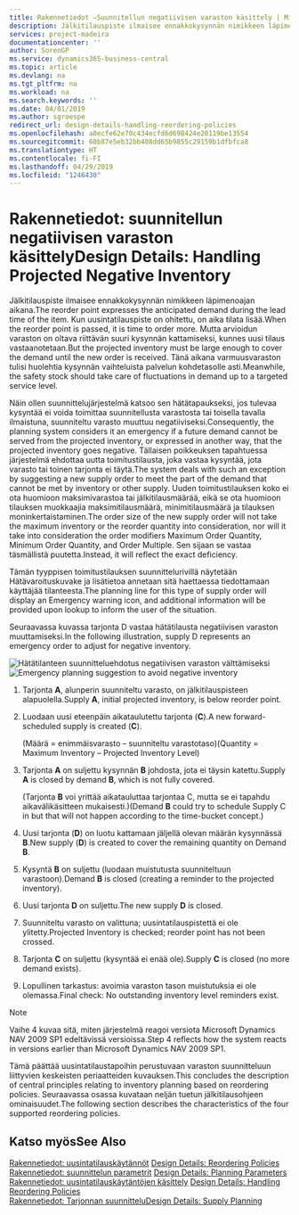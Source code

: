 ```yaml
---
title: Rakennetiedot –Suunnitellun negatiivisen varaston käsittely | Microsoft Docs
description: Jälkitilauspiste ilmaisee ennakkokysynnän nimikkeen läpimenoajan aikana. Kun uusintatilauspiste on ohitettu, on aika tilata lisää. Mutta arvioidun varaston on oltava riittävän suuri kysynnän kattamiseksi, kunnes uusi tilaus vastaanotetaan. Tänä aikana varmuusvaraston tulisi huolehtia kysynnän vaihteluista palvelun kohdetasolle asti.
services: project-madeira
documentationcenter: ''
author: SorenGP
ms.service: dynamics365-business-central
ms.topic: article
ms.devlang: na
ms.tgt_pltfrm: na
ms.workload: na
ms.search.keywords: ''
ms.date: 04/01/2019
ms.author: sgroespe
redirect_url: design-details-handling-reordering-policies
ms.openlocfilehash: a0ecfe62e70c434ecfd6d698424e20119be13554
ms.sourcegitcommit: 60b87e5eb32bb408dd65b9855c29159b1dfbfca8
ms.translationtype: HT
ms.contentlocale: fi-FI
ms.lasthandoff: 04/29/2019
ms.locfileid: "1246430"
---
```

# <a name="design-details-handling-projected-negative-inventory"></a><span data-ttu-id="82d5f-106">Rakennetiedot: suunnitellun negatiivisen varaston käsittely</span><span class="sxs-lookup"><span data-stu-id="82d5f-106">Design Details: Handling Projected Negative Inventory</span></span>
<span data-ttu-id="82d5f-107">Jälkitilauspiste ilmaisee ennakkokysynnän nimikkeen läpimenoajan aikana.</span><span class="sxs-lookup"><span data-stu-id="82d5f-107">The reorder point expresses the anticipated demand during the lead time of the item.</span></span> <span data-ttu-id="82d5f-108">Kun uusintatilauspiste on ohitettu, on aika tilata lisää.</span><span class="sxs-lookup"><span data-stu-id="82d5f-108">When the reorder point is passed, it is time to order more.</span></span> <span data-ttu-id="82d5f-109">Mutta arvioidun varaston on oltava riittävän suuri kysynnän kattamiseksi, kunnes uusi tilaus vastaanotetaan.</span><span class="sxs-lookup"><span data-stu-id="82d5f-109">But the projected inventory must be large enough to cover the demand until the new order is received.</span></span> <span data-ttu-id="82d5f-110">Tänä aikana varmuusvaraston tulisi huolehtia kysynnän vaihteluista palvelun kohdetasolle asti.</span><span class="sxs-lookup"><span data-stu-id="82d5f-110">Meanwhile, the safety stock should take care of fluctuations in demand up to a targeted service level.</span></span>  

 <span data-ttu-id="82d5f-111">Näin ollen suunnittelujärjestelmä katsoo sen hätätapaukseksi, jos tulevaa kysyntää ei voida toimittaa suunnitellusta varastosta tai toisella tavalla ilmaistuna, suunniteltu varasto muuttuu negatiiviseksi.</span><span class="sxs-lookup"><span data-stu-id="82d5f-111">Consequently, the planning system considers it an emergency if a future demand cannot be served from the projected inventory, or expressed in another way, that the projected inventory goes negative.</span></span> <span data-ttu-id="82d5f-112">Tällaisen poikkeuksen tapahtuessa järjestelmä ehdottaa uutta toimitustilausta, joka vastaa kysyntää, jota varasto tai toinen tarjonta ei täytä.</span><span class="sxs-lookup"><span data-stu-id="82d5f-112">The system deals with such an exception by suggesting a new supply order to meet the part of the demand that cannot be met by inventory or other supply.</span></span> <span data-ttu-id="82d5f-113">Uuden toimitustilauksen koko ei ota huomioon maksimivarastoa tai jälkitilausmäärää, eikä se ota huomioon tilauksen muokkaajia maksimitilausmäärä, minimitilausmäärä ja tilauksen moninkertaistaminen.</span><span class="sxs-lookup"><span data-stu-id="82d5f-113">The order size of the new supply order will not take the maximum inventory or the reorder quantity into consideration, nor will it take into consideration the order modifiers Maximum Order Quantity, Minimum Order Quantity, and Order Multiple.</span></span> <span data-ttu-id="82d5f-114">Sen sijaan se vastaa täsmällistä puutetta.</span><span class="sxs-lookup"><span data-stu-id="82d5f-114">Instead, it will reflect the exact deficiency.</span></span>  

 <span data-ttu-id="82d5f-115">Tämän tyyppisen toimitustilauksen suunnittelurivillä näytetään Hätävaroituskuvake ja lisätietoa annetaan sitä haettaessa tiedottamaan käyttäjää tilanteesta.</span><span class="sxs-lookup"><span data-stu-id="82d5f-115">The planning line for this type of supply order will display an Emergency warning icon, and additional information will be provided upon lookup to inform the user of the situation.</span></span>  

 <span data-ttu-id="82d5f-116">Seuraavassa kuvassa tarjonta D vastaa hätätilausta negatiivisen varaston muuttamiseksi.</span><span class="sxs-lookup"><span data-stu-id="82d5f-116">In the following illustration, supply D represents an emergency order to adjust for negative inventory.</span></span>  

 <span data-ttu-id="82d5f-117">![Hätätilanteen suunnitteluehdotus negatiivisen varaston välttämiseksi](media/nav_app_supply_planning_2_negative_inventory.png "Hätätilanteen suunnitteluehdotus negatiivisen varaston välttämiseksi")</span><span class="sxs-lookup"><span data-stu-id="82d5f-117">![Emergency planning suggestion to avoid negative inventory](media/nav_app_supply_planning_2_negative_inventory.png "Emergency planning suggestion to avoid negative inventory")</span></span>  

1.  <span data-ttu-id="82d5f-118">Tarjonta **A**, alunperin suunniteltu varasto, on jälkitilauspisteen alapuolella.</span><span class="sxs-lookup"><span data-stu-id="82d5f-118">Supply **A**, initial projected inventory, is below reorder point.</span></span>  
2.  <span data-ttu-id="82d5f-119">Luodaan uusi eteenpäin aikataulutettu tarjonta (**C**).</span><span class="sxs-lookup"><span data-stu-id="82d5f-119">A new forward-scheduled supply is created (**C**).</span></span>  

     <span data-ttu-id="82d5f-120">(Määrä = enimmäisvarasto – suunniteltu varastotaso)</span><span class="sxs-lookup"><span data-stu-id="82d5f-120">(Quantity = Maximum Inventory – Projected Inventory Level)</span></span>  
3.  <span data-ttu-id="82d5f-121">Tarjonta **A** on suljettu kysynnän **B** johdosta, jota ei täysin katettu.</span><span class="sxs-lookup"><span data-stu-id="82d5f-121">Supply **A** is closed by demand **B**, which is not fully covered.</span></span>  

     <span data-ttu-id="82d5f-122">(Tarjonta **B** voi yrittää aikatauluttaa tarjontaa C, mutta se ei tapahdu aikavälikäsitteen mukaisesti.)</span><span class="sxs-lookup"><span data-stu-id="82d5f-122">(Demand **B** could try to schedule Supply C in but that will not happen according to the time-bucket concept.)</span></span>  
4.  <span data-ttu-id="82d5f-123">Uusi tarjonta (**D**) on luotu kattamaan jäljellä olevan määrän kysynnässä **B**.</span><span class="sxs-lookup"><span data-stu-id="82d5f-123">New supply (**D**) is created to cover the remaining quantity on Demand **B**.</span></span>  
5.  <span data-ttu-id="82d5f-124">Kysyntä **B** on suljettu (luodaan muistutusta suunniteltuun varastoon).</span><span class="sxs-lookup"><span data-stu-id="82d5f-124">Demand **B** is closed (creating a reminder to the projected inventory).</span></span>  
6.  <span data-ttu-id="82d5f-125">Uusi tarjonta **D** on suljettu.</span><span class="sxs-lookup"><span data-stu-id="82d5f-125">The new supply **D** is closed.</span></span>  
7.  <span data-ttu-id="82d5f-126">Suunniteltu varasto on valittuna; uusintatilauspistettä ei ole ylitetty.</span><span class="sxs-lookup"><span data-stu-id="82d5f-126">Projected Inventory is checked; reorder point has not been crossed.</span></span>  
8.  <span data-ttu-id="82d5f-127">Tarjonta **C** on suljettu (kysyntää ei enää ole).</span><span class="sxs-lookup"><span data-stu-id="82d5f-127">Supply **C** is closed (no more demand exists).</span></span>  
9. <span data-ttu-id="82d5f-128">Lopullinen tarkastus: avoimia varaston tason muistutuksia ei ole olemassa.</span><span class="sxs-lookup"><span data-stu-id="82d5f-128">Final check: No outstanding inventory level reminders exist.</span></span>  

> [!NOTE]  
>  <span data-ttu-id="82d5f-129">Vaihe 4 kuvaa sitä, miten järjestelmä reagoi versiota Microsoft Dynamics NAV 2009 SP1 edeltävissä versioissa.</span><span class="sxs-lookup"><span data-stu-id="82d5f-129">Step 4 reflects how the system reacts in versions earlier than Microsoft Dynamics NAV 2009 SP1.</span></span>  

 <span data-ttu-id="82d5f-130">Tämä päättää uusintatilaustapoihin perustuvaan varaston suunnitteluun liittyvien keskeisten periaatteiden kuvauksen.</span><span class="sxs-lookup"><span data-stu-id="82d5f-130">This concludes the description of central principles relating to inventory planning based on reordering policies.</span></span> <span data-ttu-id="82d5f-131">Seuraavassa osassa kuvataan neljän tuetun jälkitilausohjeen ominaisuudet.</span><span class="sxs-lookup"><span data-stu-id="82d5f-131">The following section describes the characteristics of the four supported reordering policies.</span></span>  

## <a name="see-also"></a><span data-ttu-id="82d5f-132">Katso myös</span><span class="sxs-lookup"><span data-stu-id="82d5f-132">See Also</span></span>  
 <span data-ttu-id="82d5f-133">[Rakennetiedot: uusintatilauskäytännöt](design-details-reordering-policies.md) </span><span class="sxs-lookup"><span data-stu-id="82d5f-133">[Design Details: Reordering Policies](design-details-reordering-policies.md) </span></span>  
 <span data-ttu-id="82d5f-134">[Rakennetiedot: suunnittelun parametrit](design-details-planning-parameters.md) </span><span class="sxs-lookup"><span data-stu-id="82d5f-134">[Design Details: Planning Parameters](design-details-planning-parameters.md) </span></span>  
 <span data-ttu-id="82d5f-135">[Rakennetiedot: uusintatilauskäytäntöjen käsittely](design-details-handling-reordering-policies.md) </span><span class="sxs-lookup"><span data-stu-id="82d5f-135">[Design Details: Handling Reordering Policies](design-details-handling-reordering-policies.md) </span></span>  
 [<span data-ttu-id="82d5f-136">Rakennetiedot: Tarjonnan suunnittelu</span><span class="sxs-lookup"><span data-stu-id="82d5f-136">Design Details: Supply Planning</span></span>](design-details-supply-planning.md)
